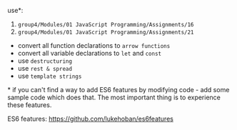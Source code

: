<p>
use*:
<ol>
<li>
<code>group4/Modules/01 JavaScript Programming/Assignments/16</code>
</li>
<li>
<code>group4/Modules/01 JavaScript Programming/Assignments/21</code>
</li>
</ol>
</p>
<ul>
<li>convert all function declarations to <code>arrow functions</code></li>
<li>convert all variable declarations to <code>let</code> and <code>const</code></li>
<li>use <code>destructuring</code></li>
<li>use <code>rest & spread</code></li>
<li>use <code>template strings</code></li>
</ul>
<p>
* if you can't find a way to add ES6 features by modifying code - add some sample code which does that. The most important thing is to experience these features.
</p>
<p>
ES6 features: <a href="https://github.com/lukehoban/es6features" target="_blank">https://github.com/lukehoban/es6features</a>
</p>
